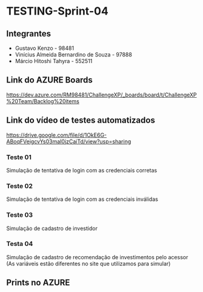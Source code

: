 # TESTING-Sprint-04

## Integrantes 
- Gustavo Kenzo - 98481
- Vinícius Almeida Bernardino de Souza - 97888
- Márcio Hitoshi Tahyra - 552511

## Link do AZURE Boards
https://dev.azure.com/RM98481/ChallengeXP/_boards/board/t/ChallengeXP%20Team/Backlog%20items

## Link do vídeo de testes automatizados
https://drive.google.com/file/d/1OkE6G-ABoqFVeigcvYs03maI0jzCaiTd/view?usp=sharing

### Teste 01
Simulação de tentativa de login com as credenciais corretas

### Teste 02
Simulação de tentativa de login com as credenciais inválidas

### Teste 03
Simulação de cadastro de investidor

### Testa 04
Simulação de cadastro de recomendação de investimentos pelo acessor (As variáveis estão diferentes no site que utilizamos para simular)

## Prints no AZURE
